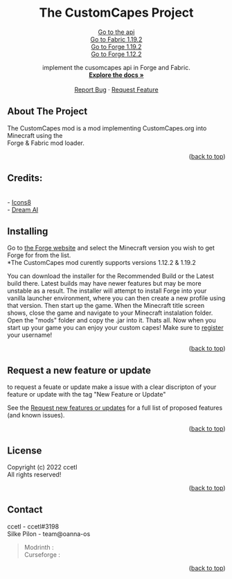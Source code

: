 <div id="top"></div>

<!-- PROJECT LOGO -->
<h1 align="center">The CustomCapes Project</h1>

  <p align="center">
  <a href="https://github.com/ccetl/TheCustomCapesProject/tree/api-v1">Go to the api</a> <br>
  <a href="https://github.com/ccetl/TheCustomCapesProject/tree/fabric-1.19.2">Go to Fabric 1.19.2</a> <br>
  <a href="https://github.com/ccetl/TheCustomCapesProject/tree/forge-1.19.2">Go to Forge 1.19.2</a> <br>
  <a href="https://github.com/ccetl/TheCustomCapesProject/tree/forge-1.12.2">Go to Forge 1.12.2</a> <br>
  </p>

  <p align="center">
   implement the cusomcapes api in Forge and Fabric.
    <br />
    <a href="https://customcapes.org/"><strong>Explore the docs »</strong></a>
    <br />
    <br />
    <a href="https://github.com/ccetl/CustomCapesForge/issues">Report Bug</a>
    ·
    <a href="https://github.com/ccetl/CustomCapesForge/issues">Request Feature</a>
  </p>
</div>

<!-- ABOUT THE PROJECT -->
## About The Project

The CustomCapes mod is a mod implementing CustomCapes.org into Minecraft using the <br>
Forge & Fabric mod loader. <br>

<p align="right">(<a href="#top">back to top</a>)</p>







<!-- GETTING STARTED -->
## Credits:

<br>
- <a target="_blank" href="https://icons8.com">Icons8</a>
<br>
- <a target="_blank" href="https://www.wombo.art">Dream AI</a> 
<br>






<!-- Installing -->
## Installing



Go to [the Forge website](https://files.minecraftforge.net/net/minecraftforge/forge/) and select the Minecraft version you wish to get Forge for from the list. <br>
*The CustomCapes mod curently supports versions 1.12.2 & 1.19.2

You can download the installer for the Recommended Build or the Latest build there. Latest builds may have newer features but may be more unstable as a result. The installer will attempt to install Forge into your vanilla launcher environment, where you can then create a new profile using that version. Then start up the game. When the Minecraft title screen shows, close the game and navigate to your Minecraft instalation folder. Open the "mods" folder and copy the .jar into it. Thats all. Now when you start up your game you can enjoy your custom capes! Make sure to [register](https://customcapes.org/signup) your username!

<p align="right">(<a href="#top">back to top</a>)

## Request a new feature or update

to request a feuate or update make a issue with a clear discripton of your feature or update with the tag "New Feature or Update"

See the [Request new features or updates](https://github.com/ccetl/CustomCapesForgeissues) for a full list of proposed features (and known issues).

<p align="right">(<a href="#top">back to top</a>)


<!-- LICENSE -->
## License

Copyright (c) 2022 ccetl <br>
All rights reserved!

<p align="right">(<a href="#top">back to top</a>)

<!-- CONTACT -->
## Contact

ccetl - ccetl#3198<br>
Silke Pilon - team@oanna-os

>Modrinth    : <br>
> Curseforge :

<p align="right">(<a href="#top">back to top</a>)</p>

<!-- MARKDOWN LINKS & IMAGES -->
<!-- https://www.markdownguide.org/basic-syntax/#reference-style-links -->
[contributors-shield]: https://img.shields.io/github/contributors/ccetl/CustomCapesForge.svg?style=for-the-badge
[contributors-url]: https://github.com/ccetl/CustomCapesForge/graphs/contributors
[forks-shield]: https://img.shields.io/github/forks/ccetl/CustomCapesForge.svg?style=for-the-badge
[forks-url]: https://github.com/ccetl/CustomCapesForge/network/members
[stars-shield]: https://img.shields.io/github/stars/ccetl/CustomCapesForge.svg?style=for-the-badge
[stars-url]: https://github.com/ccetl/CustomCapesForge/stargazers
[issues-shield]: https://img.shields.io/github/issues/ccetl/CustomCapesForge.svg?style=for-the-badge
[issues-url]: https://github.com/ccetl/CustomCapesForge/issues
[license-shield]: https://img.shields.io/github/license/ccetl/CustomCapesForge.svg?style=for-the-badge
[license-url]: https://github.com/ccetl/CustomCapesForge/blob/master/LICENSE.md
[product-screenshot]: images/screenshot.png
<div id="top"></div>
